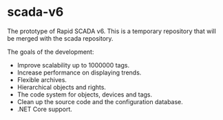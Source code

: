 # scada-v6
The prototype of Rapid SCADA v6. This is a temporary repository that will be merged with the scada repository.

The goals of the development:
* Improve scalability up to 1000000 tags.
* Increase performance on displaying trends.
* Flexible archives.
* Hierarchical objects and rights.
* The code system for objects, devices and tags.
* Clean up the source code and the configuration database.
* .NET Core support.
